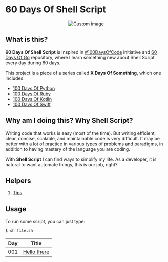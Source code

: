# 60 Days Of Shell Script

<p align="center">
  <img src="https://raw.github.com/marcosvbras/60-days-of-shell-script/master/images/cli.jpg" alt="Custom image"/>
</p>

## What is this?

**60 Days Of Shell Script** is inspired in [#100DaysOfCode](https://medium.freecodecamp.org/join-the-100daysofcode-556ddb4579e4) initiative and [60 Days Of Go](https://github.com/cassiobotaro/60-days-of-go) repository, where I learn something new about Shell Script every day during 60 days.

This project is a piece of a series called **X Days Of Something**, which one includes:
-   [100 Days Of Python](https://github.com/marcosvbras/100-days-of-python)
-   [100 Days Of Ruby](https://github.com/marcosvbras/100-days-of-ruby)
-   [100 Days Of Kotlin](https://github.com/marcosvbras/100-days-of-kotlin)
-   [100 Days Of Swift](https://github.com/marcosvbras/100-days-of-swift)

## Why am I doing this? Why Shell Script?

Writing code that works is easy (most of the time). But writing efficient, clear, concise, scalable, and maintainable code is very difficult. It may be better with a lot of practice in various types of problems and paradigms, in addition to having mastery of the language you are coding.

With **Shell Script** I can find ways to simplify my life. As a developer, it is natural to want automate things, this is our job, right?

## Helpers
1.  [Tips](tips.md)

## Usage

To run some script, you can just type:

```bash
$ sh file.sh
```

| Day | Title      |
| --- |:----------:|
| 001 | [Hello there](day001/) |
